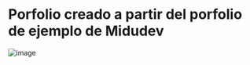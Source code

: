 # Porfolio creado a partir del porfolio de ejemplo de Midudev

![image](https://github.com/nicolasfiz/porfolio.dev/assets/48472860/7e50e8cd-3ee7-4a87-abc9-d8b963462d3f)

